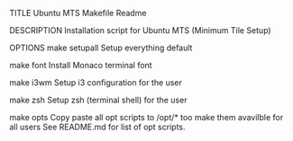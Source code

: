 TITLE
  Ubuntu MTS Makefile Readme

DESCRIPTION
  Installation script for Ubuntu MTS (Minimum Tile Setup)

OPTIONS
  make setupall
     Setup everything default

  make font
     Install Monaco terminal font

  make i3wm
     Setup i3 configuration for the user

  make zsh
     Setup zsh (terminal shell) for the user

  make opts
     Copy paste all opt scripts to /opt/*
     too make them avavilble for all users
     See README.md for list of opt scripts.


